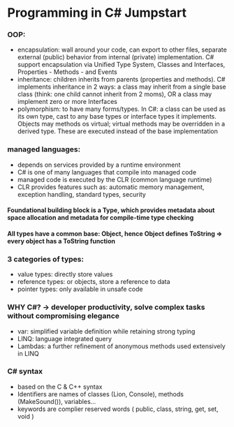 # Programming in C# Jumpstart

### OOP:
  * encapsulation: wall around your code, can export to other files, separate external (public) behavior from internal (private) implementation. C# support encapsulation via Unified Type System, Classes and Interfaces, Properties - Methods - and Events
  * inheritance: children inherits from parents (properties and methods). C# implements inheritance in 2 ways: a class may inherit from a single base class (think: one child cannot inherit from 2 moms), OR a class may implement zero or more Interfaces
  * polymorphism: to have many forms/types. In C#: a class can be used as its own type, cast to any base types or interface types it implements. Objects may methods os virtual; virtual methods may be overridden in a derived type. These are executed instead of the base implementation

### managed languages:
  * depends on services provided by a runtime environment
  * C# is one of many languages that compile into managed code
  * managed code is executed by the CLR (common language runtime)
  * CLR provides features such as: automatic memory management, exception handling, standard types, security

#### Foundational building block is a Type, which provides metadata about space allocation and metadata for compile-time type checking

#### All types have a common base: Object, hence Object defines ToString => every object has a ToString function

### 3 categories of types:
* value types: directly store values
* reference types: or objects, store a reference to data
* pointer types: only available in unsafe code

### WHY C#? -> developer productivity, solve complex tasks without compromising elegance
* var: simplified variable definition while retaining strong typing
* LINQ: language integrated query
* Lambdas: a further refinement  of anonymous methods used extensively in LINQ

### C# syntax
* based on the C & C++ syntax
* Identifiers are names of classes (Lion, Console), methods (MakeSound()), variables…
* keywords are complier reserved words ( public, class, string, get, set, void )

